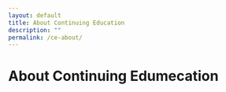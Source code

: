 ```yaml
---
layout: default
title: About Continuing Education
description: ""
permalink: /ce-about/
---
```


# About Continuing Edumecation
